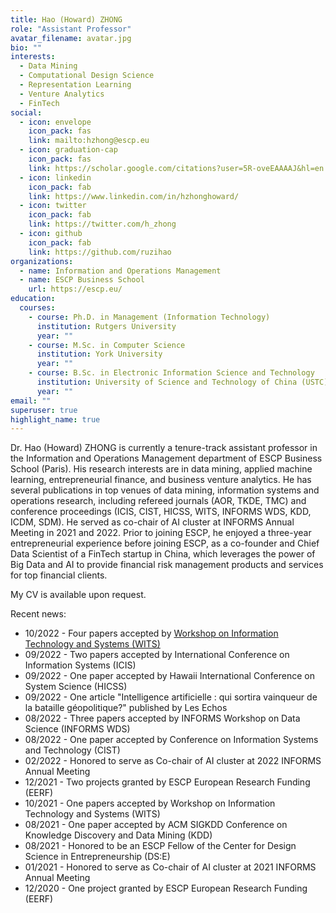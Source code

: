 ```yaml
---
title: Hao (Howard) ZHONG
role: "Assistant Professor"
avatar_filename: avatar.jpg
bio: ""
interests:
  - Data Mining
  - Computational Design Science
  - Representation Learning
  - Venture Analytics
  - FinTech
social:
  - icon: envelope
    icon_pack: fas
    link: mailto:hzhong@escp.eu
  - icon: graduation-cap
    icon_pack: fas
    link: https://scholar.google.com/citations?user=5R-oveEAAAAJ&hl=en
  - icon: linkedin
    icon_pack: fab
    link: https://www.linkedin.com/in/hzhonghoward/
  - icon: twitter
    icon_pack: fab
    link: https://twitter.com/h_zhong
  - icon: github
    icon_pack: fab
    link: https://github.com/ruzihao
organizations:
  - name: Information and Operations Management
  - name: ESCP Business School
    url: https://escp.eu/
education:
  courses:
    - course: Ph.D. in Management (Information Technology)
      institution: Rutgers University
      year: ""
    - course: M.Sc. in Computer Science
      institution: York University
      year: ""
    - course: B.Sc. in Electronic Information Science and Technology
      institution: University of Science and Technology of China (USTC)
      year: ""
email: ""
superuser: true
highlight_name: true
---
```


Dr. Hao (Howard) ZHONG is currently a tenure-track assistant professor in the Information and Operations Management department of ESCP Business School (Paris). His research interests are in data mining, applied machine learning, entrepreneurial finance, and business venture analytics. He has several publications in top venues of data mining, information systems and operations research, including refereed journals (AOR, TKDE, TMC) and conference proceedings (ICIS, CIST, HICSS, WITS, INFORMS WDS, KDD, ICDM, SDM). He served as co-chair of AI cluster at INFORMS Annual Meeting in 2021 and 2022. Prior to joining ESCP, he enjoyed a three-year entrepreneurial experience before joining ESCP, as a co-founder and Chief Data Scientist of a FinTech startup in China, which leverages the power of Big Data and AI to provide financial risk management products and services for top financial clients.

My CV is available upon request.

Recent news:
* 10/2022 - Four papers accepted by <a href="https://witsconf.org/wits2022-call-for-papers/">Workshop on Information Technology and Systems (WITS)</a>
* 09/2022 - Two papers accepted by International Conference on Information Systems (ICIS)
* 09/2022 - One paper accepted by Hawaii International Conference on System Science (HICSS)
* 09/2022 - One article "Intelligence artificielle : qui sortira vainqueur de la bataille géopolitique?" published by Les Echos
* 08/2022 - Three papers accepted by INFORMS Workshop on Data Science (INFORMS WDS)
* 08/2022 - One paper accepted by Conference on Information Systems and Technology (CIST)
* 02/2022 - Honored to serve as Co-chair of AI cluster at 2022 INFORMS Annual Meeting
* 12/2021 - Two projects granted by ESCP European Research Funding (EERF)
* 10/2021 - One papers accepted by Workshop on Information Technology and Systems (WITS)
* 08/2021 - One paper accepted by ACM SIGKDD Conference on Knowledge Discovery and Data Mining (KDD)
* 08/2021 - Honored to be an ESCP Fellow of the Center for Design Science in Entrepreneurship (DS:E)
* 01/2021 - Honored to serve as Co-chair of AI cluster at 2021 INFORMS Annual Meeting
* 12/2020 - One project granted by ESCP European Research Funding (EERF)

<!-- {{< icon name="download" pack="fas" >}} Download my {{< staticref "uploads/demo_resume.pdf" "newtab" >}}resumé{{< /staticref >}}. -->
